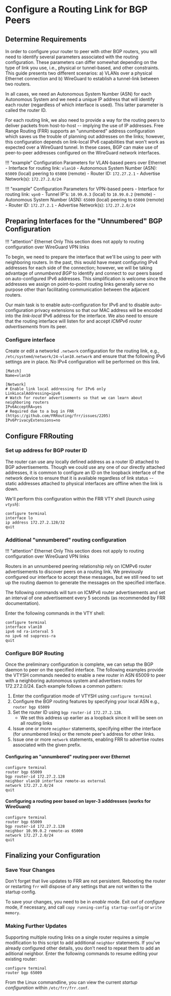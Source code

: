 # Configure a Routing Link for BGP Peers
## Determine Requirements
In order to configure your router to peer with other BGP routers, you will need to identify several parameters associated with the routing configuration. These parameters can differ somewhat depending on the type of link you use, i.e., physical or tunnel-based, and other constraints. This guide presents two different scenarios: a) VLANs over a physical Ethernet connection and b) WireGuard to establish a tunnel-link between two routers.

In all cases, we need an Autonomous System Number (ASN) for each Autonomous System and we need a unique IP address that will identify each router (regardless of which interface is used). This latter parameter is called the router ID.

For each routing link, we also need to provide a way for the routing peers to deliver packets from host-to-host -- implying the use of IP addresses. Free Range Routing (FRR) supports an "unnumbered" address configuration which saves us the trouble of planning out addresses on the links; however, this configuration depends on link-local IPv6 capabilities that won't work as expected over a WireGuard tunnel. In these cases, BGP can make use of peer-to-peer addresses configured on the WireGuard network interfaces.

!!! "example" Configuration Parameters for VLAN-based peers over Ethernet
    - Interface for routing link: `vlan10`
    - Autonomous System Number (ASN): `65009` (local) peering to `65000` (remote)
    - Router ID: `172.27.2.1`
    - Advertise Network(s): `172.27.2.0/24`

!!! "example" Configuration Parameters for VPN-based peers
    - Interface for routing link: `vpn0`
    - Tunnel IP's: `10.99.0.3` (local) to `10.99.0.2` (remote)
    - Autonomous System Number (ASN): `65009` (local) peering to `65000` (remote)
    - Router ID: `172.27.2.1`
    - Advertise Network(s): `172.27.2.0/24`


## Preparing Interfaces for the "Unnumbered" BGP Configuration

!!! "attention" Ethernet Only
    This section does not apply to routing configuration over WireGuard VPN links

To begin, we need to prepare the interface that we'll be using to peer with neighboring routers. In the past, this would have meant configuring IPv4 addresses for each side of the connection; however, we will be taking advantage of _unnumbered BGP_ to identify and connect to our peers based on auto-configured IPv6 addresses. This simplification is welcome since the addresses we assign on point-to-point routing links generally serve no purpose other than facilitating communication between the adjacent routers.

Our main task is to enable auto-configuration for IPv6 and to disable auto-configuration privacy extensions so that our MAC address will be encoded into the _link-local_ IPv6 address for the interface. We also need to ensure that the routing interface will listen for and accept _ICMPv6 router advertisements_ from its peer.

### Configure interface 
Create or edit a networkd `.network` configuration for the routing link, e.g., `/etc/systemd/network/24-vlan10.network` and ensure that the following IPv6 settings are in place. No IPv4 configuration will be performed on this link.

```
[Match]
Name=vlan10

[Network]
# Enable link local addressing for IPv6 only
LinkLocalAddressing=ipv6
# Watch for router advertisements so that we can learn about neighboring routers
IPv6AcceptRA=yes
# Required due to a bug in FRR (https://github.com/FRRouting/frr/issues/2205)
IPv6PrivacyExtensions=no
```

## Configure FRRouting
###  Set up address for BGP router ID 
The router can use any locally defined address as a router ID attached to BGP advertisements. Though we could use any one of our directly attached addresses, it is common to configure an ID on the loopback interface of the network device to ensure that it is available regardless of link status -- static addresses attached to physical interfaces are offline when the link is down.

We'll perform this configuration within the FRR VTY shell (_launch using `vtysh`_):

```
configure terminal
interface lo
ip address 172.27.2.128/32
quit    
```

### Additional "unnumbered" routing configuration

!!! "attention" Ethernet Only
    This section does not apply to routing configuration over WireGuard VPN links

Routers in an unnumbered peering relationship rely on ICMPv6 router advertisements to discover peers on a routing link. We previously configured our interface to accept these messages, but we still need to set up the routing daemon to generate the messages on the specified interface. 

The following commands will turn on ICMPv6 router advertisements and set an interval of one advertisement every 5 seconds (as recommended by FRR documentation).

Enter the following commands in the VTY shell:

```
configure terminal
interface vlan10
ipv6 nd ra-interval 5
no ipv6 nd suppress-ra
quit
```

### Configure BGP Routing
Once the preliminary configuration is complete, we can setup the BGP daemon to peer on the specified interface. The following examples provide the VTYSH commands needed to enable a new router in ASN 65009 to peer with a neighboring autonomous system and advertises routes for 172.27.2.0/24. Each example follows a common pattern:

1. Enter the configuration mode of VTYSH using `configure terminal`
2. Configure the BGP routing features by specifying your local ASN e.g., `router bgp 65009`
3. Set the router ID using `bgp router-id 172.27.2.128`. 
    - We set this address up earlier as a loopback since it will be seen on all routing links
4. Issue one or more `neighbor` statements, specifying either the interface (for unnumbered links) or the remote peer's address for other links.
5. Issue one or more `network` statements, enabling FRR to advertise routes associated with the given prefix.

#### Configuring an "unnumbered" routing peer over Ethernet

```
configure terminal
router bgp 65009
bgp router-id 172.27.2.128
neighbor vlan10 interface remote-as external
network 172.27.2.0/24
quit
```

#### Configuring a routing peer based on layer-3 adddresses (works for WireGuard)
```
configure terminal
router bgp 65009
bgp router-id 172.27.2.128
neighbor 10.99.0.2 remote-as 65000
network 172.27.2.0/24
quit
```

## Finalizing your Configuration

### Save Your Changes
Don't forget that live updates to FRR are not persistent. Rebooting the router or restarting `frr` will dispose of any settings that are not written to the startup config.

To save your changes, you need to be in _enable_ mode. Exit out of _configure_ mode, if necessary, and call `copy running-config startup-config` or `write memory`.


### Making Further Updates
Supporting multiple routing links on a single router requires a simple modification to this script to add additional `neighbor` statements. If you've already configured other details, you don't need to repeat them to add an aditional neighbor. Enter the following commands to resume editing your existing router:

```
configure terminal
router bgp 65009
```

From the Linux commandline, you can view the current _startup configuration_ within `/etc/frr/frr.conf`.
